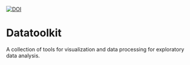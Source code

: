 [![DOI](https://zenodo.org/badge/408053914.svg)](https://zenodo.org/badge/latestdoi/408053914)

# Datatoolkit

A collection of tools for visualization and data processing for exploratory data analysis.